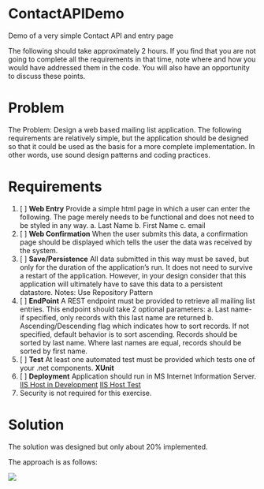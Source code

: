 # ContactAPIDemo
Demo of a very simple Contact API and entry page

The following should take approximately 2 hours.  If you find that you are not going to complete all the requirements in that time, note where and how you would have addressed them in the code.  You will also have an opportunity to discuss these points.


# Problem

The Problem:  Design a web based mailing list application.  The following requirements are relatively simple, but the application should be designed so that it could be used as the basis for a more complete implementation.  In other words, use sound design patterns and coding practices.

# Requirements
1.	[ ] **Web Entry** Provide a simple html page in which a user can enter the following.  The page merely needs to be functional and does not need to be styled in any way.
a.	Last Name
b.	First Name
c.	email
2.	[ ] **Web Confirmation** When the user submits this data, a confirmation page should be displayed which tells the user the data was received by the system.
3.	[ ] **Save/Persistence** All data submitted in this way must be saved, but only for the duration of the application’s run.  It does not need to survive a restart of the application.  However, in your design consider that this application will ultimately have to save this data to a persistent datastore.
Notes:
Use Repository Pattern
4.	[ ] **EndPoint** A REST endpoint must be provided to retrieve all mailing list entries.  This endpoint should take 2 optional parameters:
a.	Last name- if specified, only records with this last name are returned
b.	Ascending/Descending flag which indicates how to sort records.  If not specified, default behavior is to sort ascending.  Records should be sorted by last name.  Where last names are equal, records should be sorted by first name.
5.	[ ] **Test** At least one automated test must be provided which tests one of your .net components.
__XUnit__
6.	[ ] **Deployment** Application should run in MS Internet Information Server.
[IIS Host in Development](http://www.c-sharpcorner.com/article/how-to-host-asp-net-mvc-5-and-web-api-on-iis-for-development-purpose/)
[IIS Host Test](http://www.c-sharpcorner.com/UploadFile/2b481f/how-to-host-Asp-Net-web-api-on-iis-server/)
7.	Security is not required for this exercise.

# Solution

The solution was designed but only about 20% implemented. 

The approach is as follows:

<kbd><img src='~/images/overview.png'></kbd>